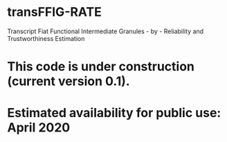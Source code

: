 # transFFIG-RATE
 Transcript Fiat Functional Intermediate Granules - by - Reliability and Trustworthiness Estimation

# This code is under construction (current version 0.1).
# Estimated availability for public use: April 2020
